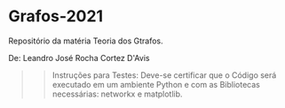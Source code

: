# Grafos-2021
Repositório da matéria Teoria dos Gtrafos.

De: Leandro José Rocha Cortez D'Avis

>> Instruções para Testes:
  >> Deve-se certificar que o Código será executado em um ambiente Python e com as Bibliotecas necessárias: networkx e matplotlib. 
  
